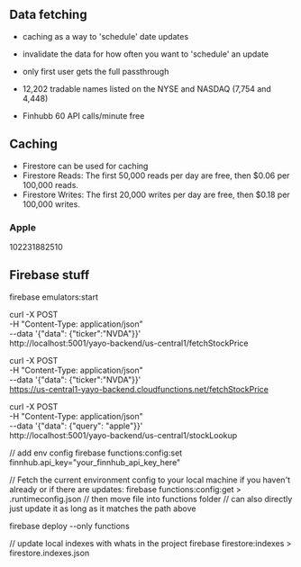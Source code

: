 ## Data fetching

- caching as a way to 'schedule' date updates
- invalidate the data for how often you want to 'schedule' an update
- only first user gets the full passthrough

- 12,202 tradable names listed on the NYSE and NASDAQ (7,754 and 4,448)
- Finhubb 60 API calls/minute free

## Caching

- Firestore can be used for caching
- Firestore Reads: The first 50,000 reads per day are free, then $0.06 per 100,000 reads.
- Firestore Writes: The first 20,000 writes per day are free, then $0.18 per 100,000 writes.

### Apple

102231882510

## Firebase stuff

firebase emulators:start

curl -X POST \
 -H "Content-Type: application/json" \
 --data '{"data": {"ticker":"NVDA"}}' \
 http://localhost:5001/yayo-backend/us-central1/fetchStockPrice

curl -X POST \
 -H "Content-Type: application/json" \
 --data '{"data": {"ticker":"NVDA"}}' \
https://us-central1-yayo-backend.cloudfunctions.net/fetchStockPrice

curl -X POST \
 -H "Content-Type: application/json" \
 --data '{"data": {"query": "apple"}}' \
 http://localhost:5001/yayo-backend/us-central1/stockLookup

// add env config
firebase functions:config:set finnhub.api_key="your_finnhub_api_key_here"

// Fetch the current environment config to your local machine if you haven't already or if there are updates:
firebase functions:config:get > .runtimeconfig.json
// then move file into functions folder
// can also directly just update it as long as it matches the path above

firebase deploy --only functions

// update local indexes with whats in the project
firebase firestore:indexes > firestore.indexes.json
